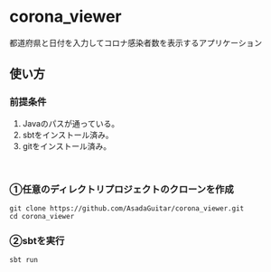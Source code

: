 # corona_viewer
都道府県と日付を入力してコロナ感染者数を表示するアプリケーション

## 使い方
### 前提条件
1. Javaのパスが通っている。
2. sbtをインストール済み。
3. gitをインストール済み。
<br>

### ①任意のディレクトリプロジェクトのクローンを作成

```git
git clone https://github.com/AsadaGuitar/corona_viewer.git
cd corona_viewer
```

### ②sbtを実行

```sbt
sbt run
```
